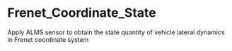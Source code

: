 # Frenet_Coordinate_State
Apply ALMS sensor to obtain the state quantity of vehicle lateral dynamics in Frenet coordinate system
